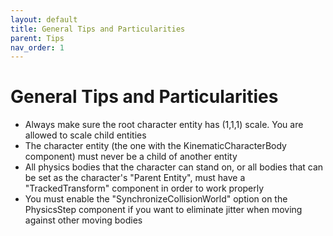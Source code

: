 ```yaml
---
layout: default
title: General Tips and Particularities
parent: Tips
nav_order: 1
---
```


# General Tips and Particularities
* Always make sure the root character entity has (1,1,1) scale. You are allowed to scale child entities
* The character entity (the one with the KinematicCharacterBody component) must never be a child of another entity
* All physics bodies that the character can stand on, or all bodies that can be set as the character's "Parent Entity", must have a "TrackedTransform" component in order to work properly
* You must enable the "SynchronizeCollisionWorld" option on the PhysicsStep component if you want to eliminate jitter when moving against other moving bodies